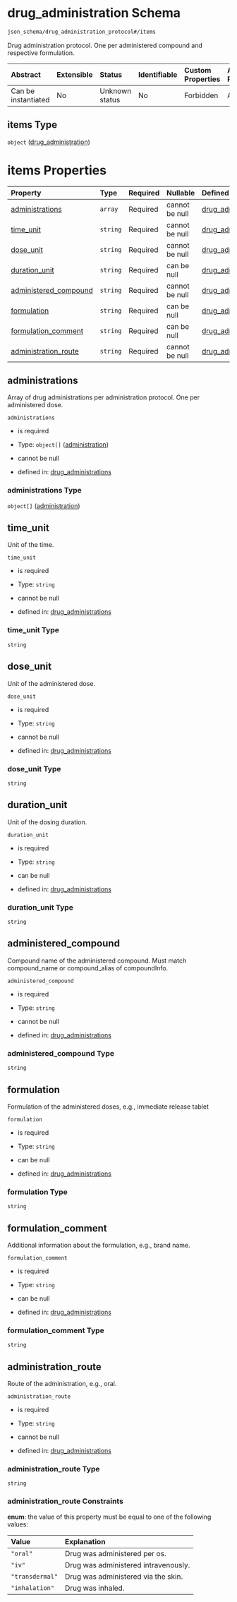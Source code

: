 # drug\_administration Schema

```txt
json_schema/drug_administration_protocol#/items
```

Drug administration protocol. One per administered compound and respective formulation.

| Abstract            | Extensible | Status         | Identifiable | Custom Properties | Additional Properties | Access Restrictions | Defined In                                                                                                                   |
| :------------------ | :--------- | :------------- | :----------- | :---------------- | :-------------------- | :------------------ | :--------------------------------------------------------------------------------------------------------------------------- |
| Can be instantiated | No         | Unknown status | No           | Forbidden         | Allowed               | none                | [drug\_administrations.schema.json\*](../../out/schemas/sub-schemas/drug_administrations.schema.json "open original schema") |

## items Type

`object` ([drug\_administration](drug_administrations-drug_administration.md))

# items Properties

| Property                                         | Type     | Required | Nullable       | Defined by                                                                                                                                                                               |
| :----------------------------------------------- | :------- | :------- | :------------- | :--------------------------------------------------------------------------------------------------------------------------------------------------------------------------------------- |
| [administrations](#administrations)              | `array`  | Required | cannot be null | [drug\_administrations](drug_administrations-drug_administration-properties-administrations.md "json_schema/drug_administration_protocol#/items/properties/administrations")             |
| [time\_unit](#time_unit)                         | `string` | Required | cannot be null | [drug\_administrations](drug_administrations-drug_administration-properties-time_unit.md "json_schema/drug_administration_protocol#/items/properties/time_unit")                         |
| [dose\_unit](#dose_unit)                         | `string` | Required | cannot be null | [drug\_administrations](drug_administrations-drug_administration-properties-dose_unit.md "json_schema/drug_administration_protocol#/items/properties/dose_unit")                         |
| [duration\_unit](#duration_unit)                 | `string` | Required | can be null    | [drug\_administrations](drug_administrations-drug_administration-properties-duration_unit.md "json_schema/drug_administration_protocol#/items/properties/duration_unit")                 |
| [administered\_compound](#administered_compound) | `string` | Required | cannot be null | [drug\_administrations](drug_administrations-drug_administration-properties-administered_compound.md "json_schema/drug_administration_protocol#/items/properties/administered_compound") |
| [formulation](#formulation)                      | `string` | Required | can be null    | [drug\_administrations](drug_administrations-drug_administration-properties-formulation.md "json_schema/drug_administration_protocol#/items/properties/formulation")                     |
| [formulation\_comment](#formulation_comment)     | `string` | Required | can be null    | [drug\_administrations](drug_administrations-drug_administration-properties-formulation_comment.md "json_schema/drug_administration_protocol#/items/properties/formulation_comment")     |
| [administration\_route](#administration_route)   | `string` | Required | cannot be null | [drug\_administrations](drug_administrations-drug_administration-properties-administration_route.md "json_schema/drug_administration_protocol#/items/properties/administration_route")   |

## administrations

Array of drug administrations per administration protocol. One per administered dose.

`administrations`

*   is required

*   Type: `object[]` ([administration](drug_administrations-drug_administration-properties-administrations-administration.md))

*   cannot be null

*   defined in: [drug\_administrations](drug_administrations-drug_administration-properties-administrations.md "json_schema/drug_administration_protocol#/items/properties/administrations")

### administrations Type

`object[]` ([administration](drug_administrations-drug_administration-properties-administrations-administration.md))

## time\_unit

Unit of the time.

`time_unit`

*   is required

*   Type: `string`

*   cannot be null

*   defined in: [drug\_administrations](drug_administrations-drug_administration-properties-time_unit.md "json_schema/drug_administration_protocol#/items/properties/time_unit")

### time\_unit Type

`string`

## dose\_unit

Unit of the administered dose.

`dose_unit`

*   is required

*   Type: `string`

*   cannot be null

*   defined in: [drug\_administrations](drug_administrations-drug_administration-properties-dose_unit.md "json_schema/drug_administration_protocol#/items/properties/dose_unit")

### dose\_unit Type

`string`

## duration\_unit

Unit of the dosing duration.

`duration_unit`

*   is required

*   Type: `string`

*   can be null

*   defined in: [drug\_administrations](drug_administrations-drug_administration-properties-duration_unit.md "json_schema/drug_administration_protocol#/items/properties/duration_unit")

### duration\_unit Type

`string`

## administered\_compound

Compound name of the administered compound. Must match compound\_name or compound\_alias of compoundInfo.

`administered_compound`

*   is required

*   Type: `string`

*   cannot be null

*   defined in: [drug\_administrations](drug_administrations-drug_administration-properties-administered_compound.md "json_schema/drug_administration_protocol#/items/properties/administered_compound")

### administered\_compound Type

`string`

## formulation

Formulation of the administered doses, e.g., immediate release tablet

`formulation`

*   is required

*   Type: `string`

*   can be null

*   defined in: [drug\_administrations](drug_administrations-drug_administration-properties-formulation.md "json_schema/drug_administration_protocol#/items/properties/formulation")

### formulation Type

`string`

## formulation\_comment

Additional information about the formulation, e.g., brand name.

`formulation_comment`

*   is required

*   Type: `string`

*   can be null

*   defined in: [drug\_administrations](drug_administrations-drug_administration-properties-formulation_comment.md "json_schema/drug_administration_protocol#/items/properties/formulation_comment")

### formulation\_comment Type

`string`

## administration\_route

Route of the administration, e.g., oral.

`administration_route`

*   is required

*   Type: `string`

*   cannot be null

*   defined in: [drug\_administrations](drug_administrations-drug_administration-properties-administration_route.md "json_schema/drug_administration_protocol#/items/properties/administration_route")

### administration\_route Type

`string`

### administration\_route Constraints

**enum**: the value of this property must be equal to one of the following values:

| Value           | Explanation                          |
| :-------------- | :----------------------------------- |
| `"oral"`        | Drug was administered per os.        |
| `"iv"`          | Drug was administered intravenously. |
| `"transdermal"` | Drug was administered via the skin.  |
| `"inhalation"`  | Drug was inhaled.                    |
